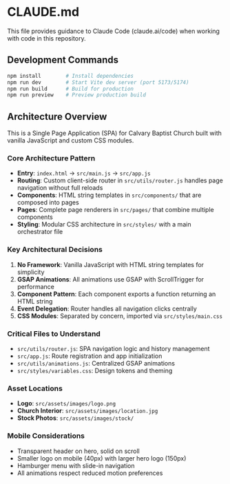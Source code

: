 # CLAUDE.md

This file provides guidance to Claude Code (claude.ai/code) when working with code in this repository.

## Development Commands

```bash
npm install        # Install dependencies
npm run dev        # Start Vite dev server (port 5173/5174)
npm run build      # Build for production
npm run preview    # Preview production build
```

## Architecture Overview

This is a Single Page Application (SPA) for Calvary Baptist Church built with vanilla JavaScript and custom CSS modules.

### Core Architecture Pattern
- **Entry**: `index.html` → `src/main.js` → `src/app.js`
- **Routing**: Custom client-side router in `src/utils/router.js` handles page navigation without full reloads
- **Components**: HTML string templates in `src/components/` that are composed into pages
- **Pages**: Complete page renderers in `src/pages/` that combine multiple components
- **Styling**: Modular CSS architecture in `src/styles/` with a main orchestrator file

### Key Architectural Decisions

1. **No Framework**: Vanilla JavaScript with HTML string templates for simplicity
2. **GSAP Animations**: All animations use GSAP with ScrollTrigger for performance
3. **Component Pattern**: Each component exports a function returning an HTML string
4. **Event Delegation**: Router handles all navigation clicks centrally
5. **CSS Modules**: Separated by concern, imported via `src/styles/main.css`

### Critical Files to Understand

- `src/utils/router.js`: SPA navigation logic and history management
- `src/app.js`: Route registration and app initialization
- `src/utils/animations.js`: Centralized GSAP animations
- `src/styles/variables.css`: Design tokens and theming

### Asset Locations

- **Logo**: `src/assets/images/logo.png`
- **Church Interior**: `src/assets/images/location.jpg`
- **Stock Photos**: `src/assets/images/stock/`

### Mobile Considerations

- Transparent header on hero, solid on scroll
- Smaller logo on mobile (40px) with larger hero logo (150px)
- Hamburger menu with slide-in navigation
- All animations respect reduced motion preferences